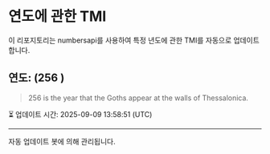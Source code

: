
# 연도에 관한 TMI

이 리포지토리는 numbersapi를 사용하여 특정 년도에 관한 TMI를 자동으로 업데이트합니다.

## 연도: (256 )
> 256 is the year that the Goths appear at the walls of Thessalonica.

⏳ 업데이트 시간: 2025-09-09 13:58:51 (UTC)

---
자동 업데이트 봇에 의해 관리됩니다.
